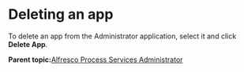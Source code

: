 # Deleting an app

To delete an app from the Administrator application, select it and click **Delete App**.

**Parent topic:**[Alfresco Process Services Administrator](../topics/administrator_application.md)

